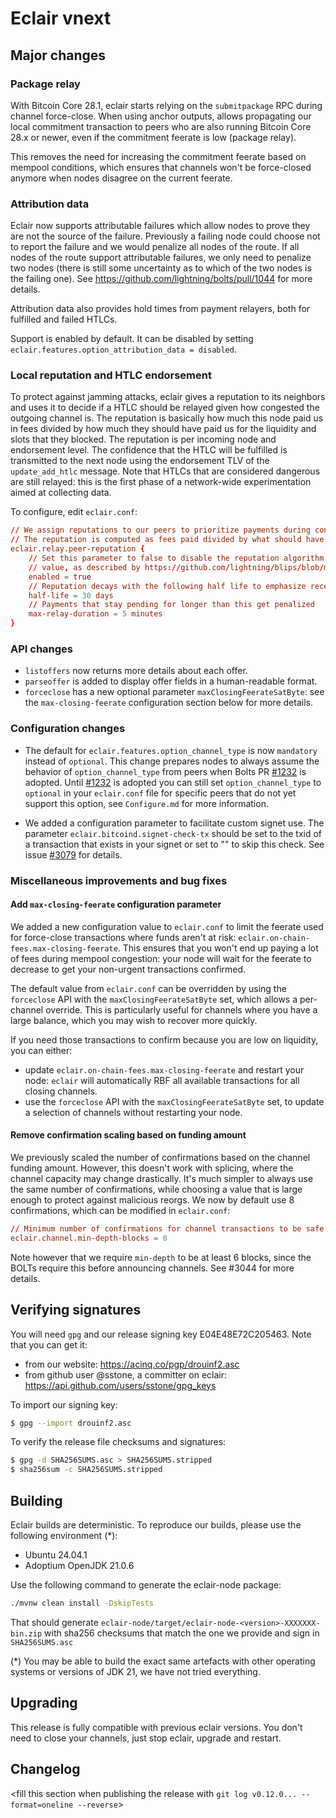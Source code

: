 # Eclair vnext

<insert here a high-level description of the release>

## Major changes

<insert changes>

### Package relay

With Bitcoin Core 28.1, eclair starts relying on the `submitpackage` RPC during channel force-close.
When using anchor outputs, allows propagating our local commitment transaction to peers who are also running Bitcoin Core 28.x or newer, even if the commitment feerate is low (package relay).

This removes the need for increasing the commitment feerate based on mempool conditions, which ensures that channels won't be force-closed anymore when nodes disagree on the current feerate.

### Attribution data

Eclair now supports attributable failures which allow nodes to prove they are not the source of the failure.
Previously a failing node could choose not to report the failure and we would penalize all nodes of the route.
If all nodes of the route support attributable failures, we only need to penalize two nodes (there is still some uncertainty as to which of the two nodes is the failing one).
See https://github.com/lightning/bolts/pull/1044 for more details.

Attribution data also provides hold times from payment relayers, both for fulfilled and failed HTLCs.

Support is enabled by default.
It can be disabled by setting `eclair.features.option_attribution_data = disabled`.

### Local reputation and HTLC endorsement

To protect against jamming attacks, eclair gives a reputation to its neighbors and uses it to decide if a HTLC should be relayed given how congested the outgoing channel is.
The reputation is basically how much this node paid us in fees divided by how much they should have paid us for the liquidity and slots that they blocked.
The reputation is per incoming node and endorsement level.
The confidence that the HTLC will be fulfilled is transmitted to the next node using the endorsement TLV of the `update_add_htlc` message.
Note that HTLCs that are considered dangerous are still relayed: this is the first phase of a network-wide experimentation aimed at collecting data.

To configure, edit `eclair.conf`:

```eclair.conf
// We assign reputations to our peers to prioritize payments during congestion.
// The reputation is computed as fees paid divided by what should have been paid if all payments were successful.
eclair.relay.peer-reputation {
    // Set this parameter to false to disable the reputation algorithm and simply relay the incoming endorsement
    // value, as described by https://github.com/lightning/blips/blob/master/blip-0004.md,
    enabled = true
    // Reputation decays with the following half life to emphasize recent behavior.
    half-life = 30 days
    // Payments that stay pending for longer than this get penalized
    max-relay-duration = 5 minutes
}
```

### API changes

- `listoffers` now returns more details about each offer.
- `parseoffer` is added to display offer fields in a human-readable format.
- `forceclose` has a new optional parameter `maxClosingFeerateSatByte`: see the `max-closing-feerate` configuration section below for more details.

### Configuration changes

- The default for `eclair.features.option_channel_type` is now  `mandatory` instead of `optional`. This change prepares nodes to always assume the behavior of `option_channel_type` from peers when Bolts PR [#1232](https://github.com/lightning/bolts/pull/1232) is adopted. Until [#1232](https://github.com/lightning/bolts/pull/1232) is adopted you can still set `option_channel_type` to `optional` in your `eclair.conf` file for specific peers that do not yet support this option, see `Configure.md` for more information.

- We added a configuration parameter to facilitate custom signet use. The parameter `eclair.bitcoind.signet-check-tx` should be set to the txid of a transaction that exists in your signet or set to "" to skip this check. See issue [#3079](https://github.com/ACINQ/eclair/issues/3078) for details.

### Miscellaneous improvements and bug fixes

#### Add `max-closing-feerate` configuration parameter

We added a new configuration value to `eclair.conf` to limit the feerate used for force-close transactions where funds aren't at risk: `eclair.on-chain-fees.max-closing-feerate`.
This ensures that you won't end up paying a lot of fees during mempool congestion: your node will wait for the feerate to decrease to get your non-urgent transactions confirmed.

The default value from `eclair.conf` can be overridden by using the `forceclose` API with the `maxClosingFeerateSatByte` set, which allows a per-channel override. This is particularly useful for channels where you have a large balance, which you may wish to recover more quickly.

If you need those transactions to confirm because you are low on liquidity, you can either:

- update `eclair.on-chain-fees.max-closing-feerate` and restart your node: `eclair` will automatically RBF all available transactions for all closing channels.
- use the `forceclose` API with the `maxClosingFeerateSatByte` set, to update a selection of channels without restarting your node.

#### Remove confirmation scaling based on funding amount

We previously scaled the number of confirmations based on the channel funding amount.
However, this doesn't work with splicing, where the channel capacity may change drastically.
It's much simpler to always use the same number of confirmations, while choosing a value that is large enough to protect against malicious reorgs.
We now by default use 8 confirmations, which can be modified in `eclair.conf`:

```conf
// Minimum number of confirmations for channel transactions to be safe from reorgs.
eclair.channel.min-depth-blocks = 8
```

Note however that we require `min-depth` to be at least 6 blocks, since the BOLTs require this before announcing channels.
See #3044 for more details.

## Verifying signatures

You will need `gpg` and our release signing key E04E48E72C205463. Note that you can get it:

- from our website: https://acinq.co/pgp/drouinf2.asc
- from github user @sstone, a committer on eclair: https://api.github.com/users/sstone/gpg_keys

To import our signing key:

```sh
$ gpg --import drouinf2.asc
```

To verify the release file checksums and signatures:

```sh
$ gpg -d SHA256SUMS.asc > SHA256SUMS.stripped
$ sha256sum -c SHA256SUMS.stripped
```

## Building

Eclair builds are deterministic. To reproduce our builds, please use the following environment (*):

- Ubuntu 24.04.1
- Adoptium OpenJDK 21.0.6

Use the following command to generate the eclair-node package:

```sh
./mvnw clean install -DskipTests
```

That should generate `eclair-node/target/eclair-node-<version>-XXXXXXX-bin.zip` with sha256 checksums that match the one we provide and sign in `SHA256SUMS.asc`

(*) You may be able to build the exact same artefacts with other operating systems or versions of JDK 21, we have not tried everything.

## Upgrading

This release is fully compatible with previous eclair versions. You don't need to close your channels, just stop eclair, upgrade and restart.

## Changelog

<fill this section when publishing the release with `git log v0.12.0... --format=oneline --reverse`>